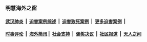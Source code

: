 
### 明慧海外之窗

####  [武汉肺炎](indexes/365.md?t=04120701) &nbsp;|&nbsp;  [迫害案例综述](indexes/328.md?t=04120701) &nbsp;|&nbsp; [迫害致死案例](indexes/277.md?t=04120701)  &nbsp;|&nbsp; [更多迫害案例](indexes/81.md?t=04120701)  &nbsp;|&nbsp; 
####  [时事评论](indexes/19.md?t=04120701) &nbsp;|&nbsp; [海外简讯](indexes/245.md?t=04120701)&nbsp;|&nbsp;  [社会支持](indexes/140.md?t=04120701) &nbsp;|&nbsp; [褒奖决议](indexes/282.md?t=04120701) &nbsp;|&nbsp; [社区报道](indexes/91.md?t=04120701)  &nbsp;|&nbsp; [天人之间](indexes/78.md?t=04120701) 

